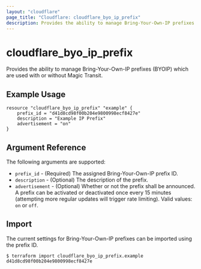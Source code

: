 ```yaml
---
layout: "cloudflare"
page_title: "Cloudflare: cloudflare_byo_ip_prefix"
description: Provides the ability to manage Bring-Your-Own-IP prefixes (BYOIP) which are used with or without Magic Transit.
---
```


# cloudflare_byo_ip_prefix

Provides the ability to manage Bring-Your-Own-IP prefixes (BYOIP) which are used with or without Magic Transit.

## Example Usage

```hcl
resource "cloudflare_byo_ip_prefix" "example" {
    prefix_id = "d41d8cd98f00b204e9800998ecf8427e"
    description = "Example IP Prefix"
    advertisement = "on"
}
```

## Argument Reference

The following arguments are supported:

- `prefix_id` - (Required) The assigned Bring-Your-Own-IP prefix ID.
- `description` - (Optional) The description of the prefix.
- `advertisement` - (Optional) Whether or not the prefix shall be announced. A prefix can be activated or deactivated once every 15 minutes (attempting more regular updates will trigger rate limiting). Valid values: `on` or `off`.

## Import

The current settings for Bring-Your-Own-IP prefixes can be imported using the prefix ID.

```
$ terraform import cloudflare_byo_ip_prefix.example d41d8cd98f00b204e9800998ecf8427e
```
